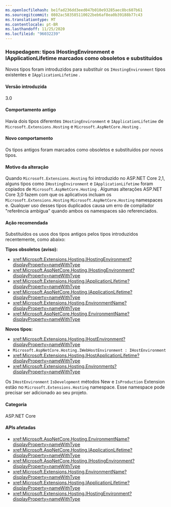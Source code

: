 ```yaml
---
ms.openlocfilehash: be1fad236dd3eed047b010e93285aec8bc607b61
ms.sourcegitcommit: 0802ac583585110022beb6af8ea0b39188b77c43
ms.translationtype: MT
ms.contentlocale: pt-BR
ms.lasthandoff: 11/25/2020
ms.locfileid: "96032239"
---
```

### <a name="hosting-ihostingenvironment-and-iapplicationlifetime-types-marked-obsolete-and-replaced"></a>Hospedagem: tipos IHostingEnvironment e IApplicationLifetime marcados como obsoletos e substituídos

Novos tipos foram introduzidos para substituir os `IHostingEnvironment` tipos existentes e `IApplicationLifetime` .

#### <a name="version-introduced"></a>Versão introduzida

3.0

#### <a name="old-behavior"></a>Comportamento antigo

Havia dois tipos diferentes `IHostingEnvironment` e `IApplicationLifetime` de `Microsoft.Extensions.Hosting` e `Microsoft.AspNetCore.Hosting` .

#### <a name="new-behavior"></a>Novo comportamento

Os tipos antigos foram marcados como obsoletos e substituídos por novos tipos.

#### <a name="reason-for-change"></a>Motivo da alteração

Quando `Microsoft.Extensions.Hosting` foi introduzido no ASP.NET Core 2,1, alguns tipos como `IHostingEnvironment` e `IApplicationLifetime` foram copiados de `Microsoft.AspNetCore.Hosting` . Algumas alterações ASP.NET Core 3,0 fazem com que os aplicativos incluam os `Microsoft.Extensions.Hosting` `Microsoft.AspNetCore.Hosting` namespaces e. Qualquer uso desses tipos duplicados causa um erro de compilador "referência ambígua" quando ambos os namespaces são referenciados.

#### <a name="recommended-action"></a>Ação recomendada

Substituídos os usos dos tipos antigos pelos tipos introduzidos recentemente, como abaixo:

**Tipos obsoletos (aviso):**

- <xref:Microsoft.Extensions.Hosting.IHostingEnvironment?displayProperty=nameWithType>
- <xref:Microsoft.AspNetCore.Hosting.IHostingEnvironment?displayProperty=nameWithType>
- <xref:Microsoft.Extensions.Hosting.IApplicationLifetime?displayProperty=nameWithType>
- <xref:Microsoft.AspNetCore.Hosting.IApplicationLifetime?displayProperty=nameWithType>
- <xref:Microsoft.Extensions.Hosting.EnvironmentName?displayProperty=nameWithType>
- <xref:Microsoft.AspNetCore.Hosting.EnvironmentName?displayProperty=nameWithType>

**Novos tipos:**

- <xref:Microsoft.Extensions.Hosting.IHostEnvironment?displayProperty=nameWithType>
- `Microsoft.AspNetCore.Hosting.IWebHostEnvironment : IHostEnvironment`
- <xref:Microsoft.Extensions.Hosting.IHostApplicationLifetime?displayProperty=nameWithType>
- <xref:Microsoft.Extensions.Hosting.Environments?displayProperty=nameWithType>

Os `IHostEnvironment` `IsDevelopment` métodos New e `IsProduction` Extension estão no `Microsoft.Extensions.Hosting` namespace. Esse namespace pode precisar ser adicionado ao seu projeto.

#### <a name="category"></a>Categoria

ASP.NET Core

#### <a name="affected-apis"></a>APIs afetadas

- <xref:Microsoft.AspNetCore.Hosting.EnvironmentName?displayProperty=nameWithType>
- <xref:Microsoft.AspNetCore.Hosting.IApplicationLifetime?displayProperty=nameWithType>
- <xref:Microsoft.AspNetCore.Hosting.IHostingEnvironment?displayProperty=nameWithType>
- <xref:Microsoft.Extensions.Hosting.EnvironmentName?displayProperty=nameWithType>
- <xref:Microsoft.Extensions.Hosting.IApplicationLifetime?displayProperty=nameWithType>
- <xref:Microsoft.Extensions.Hosting.IHostingEnvironment?displayProperty=nameWithType>

<!-- 

#### Affected APIs

- `T:Microsoft.AspNetCore.Hosting.EnvironmentName`
- `T:Microsoft.AspNetCore.Hosting.IApplicationLifetime`
- `T:Microsoft.AspNetCore.Hosting.IHostingEnvironment`
- `T:Microsoft.Extensions.Hosting.EnvironmentName`
- `T:Microsoft.Extensions.Hosting.IApplicationLifetime`
- `T:Microsoft.Extensions.Hosting.IHostingEnvironment`

-->
